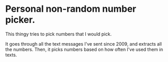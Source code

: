 # Personal non-random number picker.

This thingy tries to pick numbers that I would pick.

It goes through all the text messages I've sent since 2009, and extracts all the numbers. Then, it picks numbers based on how often I've used them in texts.